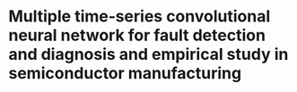 # Multiple time‐series convolutional neural network for fault detection and diagnosis and empirical study in semiconductor manufacturing